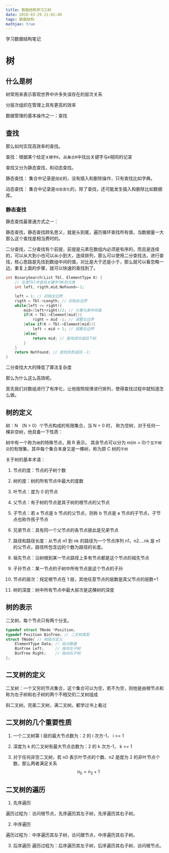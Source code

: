 ```yaml
---
title: 数据结构学习三树
date: 2018-03-29 21:01:49
tags: 数据结构
mathjax: true
---
```


学习数据结构笔记

<!-- more -->

# 树

## 什么是树

树常用来表示客观世界中许多失误存在的层次关系

分层次组织在管理上具有更高的效率

数据管理的基本操作之一：查找

## 查找

那么如何实现高效率的查找。

查找：根据某个给定`关键字K`，从`集合R`中找出关键字与`K`相同的记录

查找又分为静态查找，和动态查找。

静态查找： 集合中记录是`固定`的，没有插入和删除操作，只有查找比如字典。

动态查找： 集合中记录是`动态变化`的，除了查找，还可能发生插入和删除比如数据库。

### 静态查找

静态查找最普通方式之一：

静态查找，静态查找顾名思义，就是头到尾，遍历循环查找所有值，当数据量一大那么这个查找是相当费时的。

二分查找，二分查找有个前提，前提是元素在数组内必须是有序的，而且是连续的，可以从大到小也可以从小到大，连续排列，那么可以使用二分查找法，进行查找，核心思路是先找到数组中间的值，对比是大于还是小于，那么就可以看忽略一边，重复上面的步骤，就可以快速的查找到了。

```C
int BinarySearch(List Tbl, ElementType K) {
    // 在表Tbl中查找关键字为K的元素
    int left, rigth,mid,NoFound=-1;

    left = 1; // 初始左边界
    rigth = Tbl->Length; // 初始右边界
    while(left <= right){
        mid=(left+right)/2; // 计算元素中间值
        if(K < Tbl->Element[mid]){
            right = mid -1; // 调整左边界
        }else if(K > Tbl->Element[mid]){
            left = mid + 1; // 调整右边界
        }else{
            return mid; // 查找成功返回下标
        }
    }
    return NotFound; // 查找失败返回 -1;
}
```

二分查找大大的降低了算法复杂度

那么为什么这么高效呢。

首先我们对数组进行了有序化，让他按照规律进行排列，使得查找过程中就知道怎么做。

## 树的定义

树：N （N > 0）个节点构成的有限集合，当 N = 0 时， 称为空树，对于任何一棵非空树，他具备一下性质：

树中有一个称为`根`的特殊节点，用 R 表示。
其余节点可以分为 m(m > 0)个`互不相交`的有限集，其中每个集合本身又是一棵树，称为原 C 树的`子树`

关于树的基本术语：

1. 节点的度：节点的子树个数

2. 树的度：树的所有节点中最大的度数

3. 叶节点：度为 0 的节点

4. 父节点：有子树的节点是其子树的根节点的父节点

5. 子节点：若 a 节点是 b 节点的父节点，则称 b 节点是 a 节点的子节点，子节点也称作孩子节点

6. 兄弟节点：具有同一个父节点的各节点彼此是兄弟节点

7. 路径和路径长度：从节点 n1 到 nk 的路径为一个节点序列 n1，n2....nk 是 n1 的父节点，路径所包含边的个数为路径的长度。

8. 祖先节点：沿树根到某一节点路径上多有节点都是这个节点的祖先节点

9. 子孙节点：某一节点的子树中所有节点是这个节点的子孙

10. 节点的层次：规定根节点在 1 层，其他任意节点的层数是其父节点的层数+1

11. 树的深度：树中所有节点中最大层次是这棵树的深度

## 树的表示

二叉树，每个节点只有两个分支。

```C
typedef struct TNode *Position;
typedef Position BinTree; // 二叉树类型
struct TNode{ // 树结点定义
    ElementType Data; // 结点数据
    BinTree Left;     // 指向左子树
    BinTree Right;    // 指向右子树
};
```

## 二叉树的定义

二叉树：一个又穷的节点集合，这个集合可以为空，若不为空，则他是由根节点和称为左子树和右子树的两个不相交的二叉树组成

斜二叉树。完美二叉树，满二叉树。都学过书上看过

## 二叉树的几个重要性质

1. 一个二叉树第 I 层的最大节点数为：2 的 i 次方-1， i >= 1

2. 深度为 k 的二叉树有最大节点总数为：2 的 k 次方-1， k >= 1

3. 对于任何非空二叉树，若 n0 表示叶节点的个数、n2 是度为 2 的非叶节点个数，那么两者满足关系$$n_0 = n_2 +1$$

## 二叉树的遍历

1. 先序遍历

遍历过程为：访问根节点，先序遍历其左子树，先序遍历其右子树。

2. 中序遍历

遍历过程为：中序遍历其左子树，访问跟节点，中序遍历其右子树。

3. 后序遍历
   遍历过程为：后序遍历其左子树，后序遍历其右子树，访问根节点。
